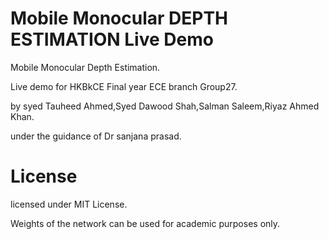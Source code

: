 # Mobile Monocular DEPTH ESTIMATION Live Demo

Mobile Monocular Depth Estimation.

Live demo for HKBkCE Final year ECE branch Group27.

by syed Tauheed Ahmed,Syed Dawood Shah,Salman Saleem,Riyaz Ahmed Khan.

under the guidance of Dr sanjana prasad.
# License

licensed under MIT License.

Weights of the network can be used for academic purposes only.


